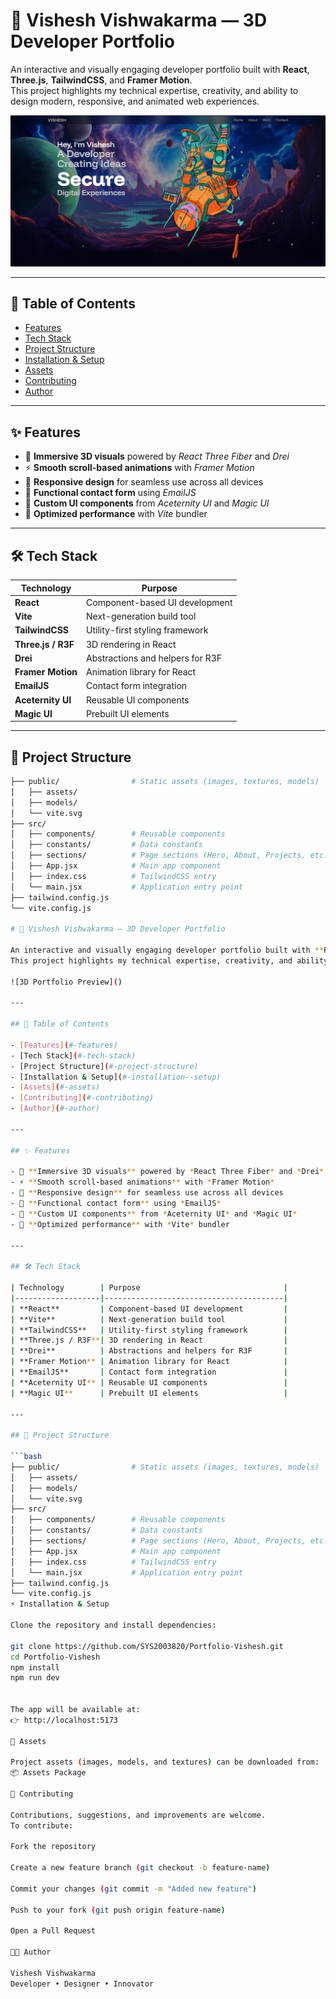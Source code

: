 # 🚀 Vishesh Vishwakarma — 3D Developer Portfolio  

An interactive and visually engaging developer portfolio built with **React**, **Three.js**, **TailwindCSS**, and **Framer Motion**.  
This project highlights my technical expertise, creativity, and ability to design modern, responsive, and animated web experiences.  

![3D Portfolio Preview](https://github.com/SYS2003820/Portfolio-Vishesh/blob/4667f89482e37c52c9e176ac9e31ffdddc981192/preview.jpg)

---

## 📑 Table of Contents  

- [Features](#-features)  
- [Tech Stack](#-tech-stack)  
- [Project Structure](#-project-structure)  
- [Installation & Setup](#-installation--setup)  
- [Assets](#-assets)  
- [Contributing](#-contributing)  
- [Author](#-author)  

---

## ✨ Features  

- 🎨 **Immersive 3D visuals** powered by *React Three Fiber* and *Drei*  
- ⚡ **Smooth scroll-based animations** with *Framer Motion*  
- 📱 **Responsive design** for seamless use across all devices  
- 💌 **Functional contact form** using *EmailJS*  
- 🧩 **Custom UI components** from *Aceternity UI* and *Magic UI*  
- 🚀 **Optimized performance** with *Vite* bundler  

---

## 🛠 Tech Stack  

| Technology        | Purpose                                |
|-------------------|----------------------------------------|
| **React**         | Component-based UI development         |
| **Vite**          | Next-generation build tool             |
| **TailwindCSS**   | Utility-first styling framework        |
| **Three.js / R3F**| 3D rendering in React                  |
| **Drei**          | Abstractions and helpers for R3F       |
| **Framer Motion** | Animation library for React            |
| **EmailJS**       | Contact form integration               |
| **Aceternity UI** | Reusable UI components                 |
| **Magic UI**      | Prebuilt UI elements                   |

---

## 📂 Project Structure  

```bash
├── public/                # Static assets (images, textures, models)
│   ├── assets/            
│   ├── models/            
│   └── vite.svg
├── src/                   
│   ├── components/        # Reusable components
│   ├── constants/         # Data constants
│   ├── sections/          # Page sections (Hero, About, Projects, etc.)
│   ├── App.jsx            # Main app component
│   ├── index.css          # TailwindCSS entry
│   └── main.jsx           # Application entry point
├── tailwind.config.js     
└── vite.config.js         

# 🚀 Vishesh Vishwakarma — 3D Developer Portfolio  

An interactive and visually engaging developer portfolio built with **React**, **Three.js**, **TailwindCSS**, and **Framer Motion**.  
This project highlights my technical expertise, creativity, and ability to design modern, responsive, and animated web experiences.  

![3D Portfolio Preview]()

---

## 📑 Table of Contents  

- [Features](#-features)  
- [Tech Stack](#-tech-stack)  
- [Project Structure](#-project-structure)  
- [Installation & Setup](#-installation--setup)  
- [Assets](#-assets)  
- [Contributing](#-contributing)  
- [Author](#-author)  

---

## ✨ Features  

- 🎨 **Immersive 3D visuals** powered by *React Three Fiber* and *Drei*  
- ⚡ **Smooth scroll-based animations** with *Framer Motion*  
- 📱 **Responsive design** for seamless use across all devices  
- 💌 **Functional contact form** using *EmailJS*  
- 🧩 **Custom UI components** from *Aceternity UI* and *Magic UI*  
- 🚀 **Optimized performance** with *Vite* bundler  

---

## 🛠 Tech Stack  

| Technology        | Purpose                                |
|-------------------|----------------------------------------|
| **React**         | Component-based UI development         |
| **Vite**          | Next-generation build tool             |
| **TailwindCSS**   | Utility-first styling framework        |
| **Three.js / R3F**| 3D rendering in React                  |
| **Drei**          | Abstractions and helpers for R3F       |
| **Framer Motion** | Animation library for React            |
| **EmailJS**       | Contact form integration               |
| **Aceternity UI** | Reusable UI components                 |
| **Magic UI**      | Prebuilt UI elements                   |

---

## 📂 Project Structure  

```bash
├── public/                # Static assets (images, textures, models)
│   ├── assets/            
│   ├── models/            
│   └── vite.svg
├── src/                   
│   ├── components/        # Reusable components
│   ├── constants/         # Data constants
│   ├── sections/          # Page sections (Hero, About, Projects, etc.)
│   ├── App.jsx            # Main app component
│   ├── index.css          # TailwindCSS entry
│   └── main.jsx           # Application entry point
├── tailwind.config.js     
└── vite.config.js         
⚡ Installation & Setup

Clone the repository and install dependencies:

git clone https://github.com/SYS2003820/Portfolio-Vishesh.git
cd Portfolio-Vishesh
npm install
npm run dev


The app will be available at:
👉 http://localhost:5173

🎨 Assets

Project assets (images, models, and textures) can be downloaded from:
📦 Assets Package

🤝 Contributing

Contributions, suggestions, and improvements are welcome.
To contribute:

Fork the repository

Create a new feature branch (git checkout -b feature-name)

Commit your changes (git commit -m "Added new feature")

Push to your fork (git push origin feature-name)

Open a Pull Request

👨‍💻 Author

Vishesh Vishwakarma
Developer • Designer • Innovator

